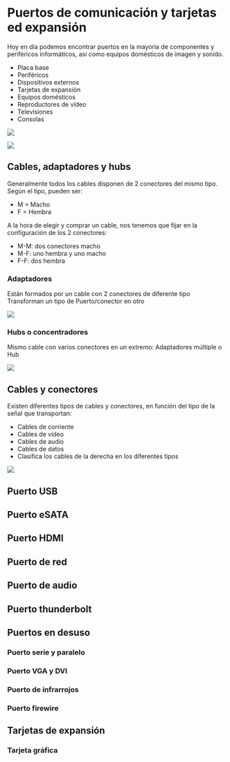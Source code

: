 # Puertos de comunicación y tarjetas ed expansión

Hoy en día podemos encontrar puertos en la mayoría de componentes y periféricos informáticos, así como equipos domésticos de imagen y sonido.

- Placa base
- Periféricos
- Dispositivos externos
- Tarjetas de expansión
- Equipos domésticos 
- Reproductores de vídeo
- Televisiones
- Consolas

![](img/2019-10-01-08-20-00.png)

![](img/2019-10-01-08-20-04.png)

## Cables, adaptadores y hubs

Generalmente todos los cables disponen de 2 conectores del mismo tipo. Según el tipo, pueden ser:

- M = Macho
- F = Hembra

A la hora de elegir y comprar un cable, nos tenemos que fijar en la configuración de los 2 conectores:

- M-M: dos conectores macho
- M-F: uno hembra y uno macho
- F-F: dos hembra

### Adaptadores

Están formados por un cable con 2 conectores de diferente tipo
Transforman un tipo de Puerto/conector en otro

![](img/2019-10-01-08-21-11.png)

### Hubs o concentradores

Mismo cable con varios conectores en un extremo: Adaptadores múltiple o Hub

![](img/2019-10-01-08-20-57.png)

## Cables y conectores

Existen diferentes tipos de cables y conectores, en función del tipo de la señal que transportan:

- Cables de corriente
- Cables de vídeo
- Cables de audio
- Cables de datos
- Clasifica los cables de la derecha en los diferentes tipos

![](img/2019-10-01-08-21-52.png)

## Puerto USB
## Puerto eSATA
## Puerto HDMI
## Puerto de red
## Puerto de audio
## Puerto thunderbolt

## Puertos en desuso

### Puerto serie y paralelo
### Puerto VGA y DVI
### Puerto de infrarrojos
### Puerto firewire

## Tarjetas de expansión

### Tarjeta gráfica
